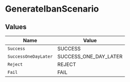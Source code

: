 # GenerateIbanScenario


## Values

| Name                  | Value                 |
| --------------------- | --------------------- |
| `Success`             | SUCCESS               |
| `SuccessOneDayLater`  | SUCCESS_ONE_DAY_LATER |
| `Reject`              | REJECT                |
| `Fail`                | FAIL                  |